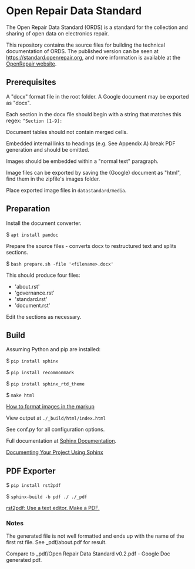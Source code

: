 # Open Repair Data Standard

The Open Repair Data Standard (ORDS) is a standard for the collection and sharing of open data on electronics repair.  

This repository contains the source files for building the technical documentation of ORDS.  The published version can be seen at https://standard.openrepair.org, and more information is available at the [OpenRepair website](https://openrepair.org/open-data/open-standard/).


## Prerequisites

A "docx" format file in the root folder. A Google document may be exported as "docx".

Each section in the docx file should begin with a string that matches this regex: `^Section [1-9]: ` 

Document tables should not contain merged cells.

Embedded internal links to headings (e.g. See Appendix A) break PDF generation and should be omitted.

Images should be embedded within a "normal text" paragraph.

Image files can be exported by saving the (Google) document as "html", find them in the zipfile's images folder.

Place exported image files in `datastandard/media`. 

## Preparation

Install the document converter.

$ `apt install pandoc`

Prepare the source files - converts docx to restructured text and splits sections.

$ `bash prepare.sh -file '<filename>.docx'`

This should produce four files:

* 'about.rst'
* 'governance.rst'
* 'standard.rst'
* 'document.rst'

Edit the sections as necessary.

## Build

Assuming Python and pip are installed:

$ `pip install sphinx`

$ `pip install recommonmark`

$ `pip install sphinx_rtd_theme`

$ `make html`

[How to format images in the markup](https://www.sphinx-doc.org/en/master/usage/restructuredtext/basics.html#images)

View output at `./_build/html/index.html`

See conf.py for all configuration options.

Full documentation at [Sphinx Documentation](https://www.sphinx-doc.org/en/master/).

[Documenting Your Project Using Sphinx](https://pythonhosted.org/an_example_pypi_project/sphinx.html)


## PDF Exporter

$ `pip install rst2pdf`

$ `sphinx-build -b pdf ./ ./_pdf`

[rst2pdf: Use a text editor. Make a PDF.](https://github.com/rst2pdf/rst2pdf)

### Notes

The generated file is not well formatted and ends up with the name of the first 
rst file. See _pdf/about.pdf for result.

Compare to _pdf/Open Repair Data Standard v0.2.pdf - Google Doc generated pdf.


